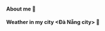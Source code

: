 #### About me 👋

#### Weather in my city <Đà Nẵng city> 👋

<!--
**mthlong/mthlong** is a ✨ _special_ ✨ repository because its `README.md` (this file) appears on your GitHub profile.


- 📫 How to reach me: ...

